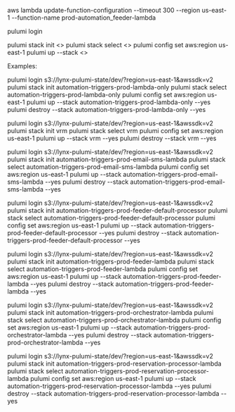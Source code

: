 aws lambda update-function-configuration --timeout 300 --region us-east-1 --function-name prod-automation_feeder-lambda

pulumi login <backend-url>

pulumi stack init <<stack name as per your json file>>
pulumi stack select <<stack name as per your json file>>
pulumi config set aws:region us-east-1
pulumi up --stack <<stack name as per your json file>>

Examples:

pulumi login s3://lynx-pulumi-state/dev/?region=us-east-1&awssdk=v2
pulumi stack init automation-triggers-prod-lambda-only
pulumi stack select automation-triggers-prod-lambda-only
pulumi config set aws:region us-east-1
pulumi up --stack automation-triggers-prod-lambda-only --yes
pulumi destroy --stack automation-triggers-prod-lambda-only --yes

pulumi login s3://lynx-pulumi-state/dev/?region=us-east-1&awssdk=v2
pulumi stack init vrm
pulumi stack select vrm
pulumi config set aws:region us-east-1
pulumi up --stack vrm --yes
pulumi destroy --stack vrm --yes

pulumi login s3://lynx-pulumi-state/dev/?region=us-east-1&awssdk=v2
pulumi stack init automation-triggers-prod-email-sms-lambda
pulumi stack select automation-triggers-prod-email-sms-lambda
pulumi config set aws:region us-east-1
pulumi up --stack automation-triggers-prod-email-sms-lambda --yes
pulumi destroy --stack automation-triggers-prod-email-sms-lambda --yes

pulumi login s3://lynx-pulumi-state/dev/?region=us-east-1&awssdk=v2
pulumi stack init automation-triggers-prod-feeder-default-processor
pulumi stack select automation-triggers-prod-feeder-default-processor
pulumi config set aws:region us-east-1
pulumi up --stack automation-triggers-prod-feeder-default-processor --yes
pulumi destroy --stack automation-triggers-prod-feeder-default-processor --yes

pulumi login s3://lynx-pulumi-state/dev/?region=us-east-1&awssdk=v2
pulumi stack init automation-triggers-prod-feeder-lambda
pulumi stack select automation-triggers-prod-feeder-lambda
pulumi config set aws:region us-east-1
pulumi up --stack automation-triggers-prod-feeder-lambda --yes
pulumi destroy --stack automation-triggers-prod-feeder-lambda --yes

pulumi login s3://lynx-pulumi-state/dev/?region=us-east-1&awssdk=v2
pulumi stack init automation-triggers-prod-orchestrator-lambda
pulumi stack select automation-triggers-prod-orchestrator-lambda
pulumi config set aws:region us-east-1
pulumi up --stack automation-triggers-prod-orchestrator-lambda --yes
pulumi destroy --stack automation-triggers-prod-orchestrator-lambda --yes

pulumi login s3://lynx-pulumi-state/dev/?region=us-east-1&awssdk=v2
pulumi stack init automation-triggers-prod-reservation-processor-lambda
pulumi stack select automation-triggers-prod-reservation-processor-lambda
pulumi config set aws:region us-east-1
pulumi up --stack automation-triggers-prod-reservation-processor-lambda --yes
pulumi destroy --stack automation-triggers-prod-reservation-processor-lambda --yes
